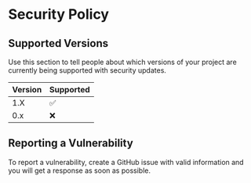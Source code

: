 # Security Policy

## Supported Versions

Use this section to tell people about which versions of your project are
currently being supported with security updates.

| Version | Supported          |
| ------- | ------------------ |
| 1.X     | :white_check_mark: |
| 0.x     | :x:                |

## Reporting a Vulnerability

To report a vulnerability, create a GitHub issue with valid information and you will get a response as soon as possible.
